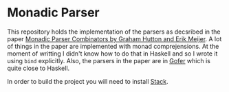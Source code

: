 # Monadic Parser

This repository holds the implementation of the parsers as decsribed in the paper [Monadic Parser Combinators by Graham Hutton and Erik Meijer](http://www.cs.nott.ac.uk/~pszgmh/monparsing.pdf).
A lot of things in the paper are implemented with monad comprejensions. At the moment of writting I didn't know how to do that in Haskell and so I wrote it using `bind` explicitly. Also, the parsers in the paper are in [Gofer](https://en.wikipedia.org/wiki/Gofer_(programming_language)) which is quite close to Haskell.

In order to build the project you will need to install [Stack](http://docs.haskellstack.org/en/stable/README.html).
